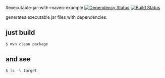 #executable-jar-with-maven-example
[![Dependency Status](https://www.versioneye.com/user/projects/5689ec37eb4f47003c000fe9/badge.svg)](https://www.versioneye.com/user/projects/5689ec37eb4f47003c000fe9)
[![Build Status](https://travis-ci.org/jinahya/executable-jar-with-maven-example.svg?branch=develop)](https://travis-ci.org/jinahya/executable-jar-with-maven-example)

generates executable jar files with dependencies.
## just build
~~~
$ mvn clean package
~~~
## and see
~~~
$ ls -l target
~~~
